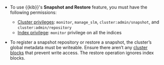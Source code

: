 * To use {{kib}}'s **Snapshot and Restore** feature, you must have the following permissions:

    * [Cluster privileges](elasticsearch://reference/elasticsearch/security-privileges.md#privileges-list-cluster): `monitor`, `manage_slm`, `cluster:admin/snapshot`, and `cluster:admin/repository`
    * [Index privilege](elasticsearch://reference/elasticsearch/security-privileges.md#privileges-list-indices): `monitor` privilege on all the indices

* To register a snapshot repository or restore a snapshot, the cluster’s global metadata must be writeable. Ensure there aren’t any [cluster blocks](elasticsearch://reference/elasticsearch/configuration-reference/miscellaneous-cluster-settings.md#cluster-read-only) that prevent write access. The restore operation ignores index blocks.